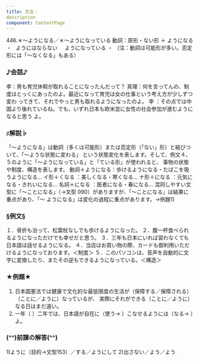 ```yaml
---
title: 文法：
description
component: ContentPage
---
```



446.＊～ようになる／＊～ようになっている
動詞：原形・ない形 ＋ ようになる ・
  ようにはならない  
  ようになっている ・
（注：動詞は可能形が多い。否定形には「～なくなる」もある）
### ♪会話♪
李：男も育児休暇が取れることになったんだって？
真理：何を言ってんの、制度はとっくにあったのよ。最近になって育児は女の仕事という考え方が少しずつ変わ ってきて、それでやっと男も取れるようになったのよ。
李 ：その点では中国より後れているね。でも、いずれ日本も欧米並に女性の社会参加が進むようになると思う よ。
### ♯解説♭
「～ようになる」は動詞（多くは可能形）または否定形（「ない」形）と結びついて、「～ような状態に変わる」 という状態変化を表します。そして、例文４、５のように「～ようになっている」と「ている形」が使われると、 事物の状態や制度、構造を表します。
動詞＋ようになる：歩けるようになる・たばこを吸うようになる… イ形＋くなる ：美しくなる・寒くなる… ナ形＋になる ：元気になる・きれいになる… 名詞＋になる ：医者になる・春になる…
混同しやすい文型に「～ことになる」（→文型 090）がありますが、「～ことになる」は結果に重点があり、「～ ようになる」は変化の過程に重点があります。→例題1)
### §例文§
１．骨折も治って、松葉杖なしでも歩けるようになった。
２．腹一杯食べられるようになっただけでも幸せだと思う。
３．三年も日本にいれば習わなくても日本語は話せるようになる。
４．当店はお買い物の際、カードも御利用いただけるようになっております。＜制度＞
５．このパソコンは、音声を自動的に文字に変換したり、またその逆もできるようになっている。＜構造＞
### ★例題★
1) 日本国憲法では健康で文化的な最低限度の生活が（保障する／保障される）（ことに／ように）なっているが、
実際にそれができる（ことに／ように）なる日はまだ遠い。    
2) 一年（ ）二年では、日本語が自在に（使う→ ）こなせるようには（なる→ ）よ。
### (^^)前課の解答(^^)
1)ように（目的→文型153）／する／ようにして
2)出さない／よう／よう
